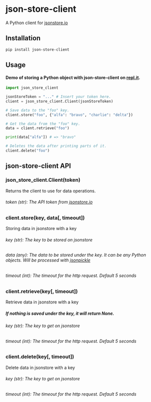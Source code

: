 # json-store-client
A Python client for [jsonstore.io](https://www.jsonstore.io/)

## Installation
```bash
pip install json-store-client
```

## Usage

#### Demo of storing a Python object with json-store-client on [repl.it](https://repl.it/@leon332157/json-store-client-demo).

```python
import json_store_client

jsonStoreToken = "..." # Insert your token here.
client = json_store_client.Client(jsonStoreToken)

# Save data to the "foo" key.
client.store("foo", {"alfa": "bravo", "charlie": "delta"})

# Get the data from the "foo" key.
data = client.retrieve("foo")

print(data["alfa"]) # => "bravo"

# Deletes the data after printing parts of it.
client.delete("foo")
```

## json-store-client API

### json_store_client.Client(token)

Returns the client to use for data operations.

###### token (str): The API token from [jsonstore.io](https://www.jsonstore.io)


### client.store(key, data[, timeout])

Storing data in jsonstore with a key

###### key (str): The key to be stored on jsonstore
###### data (any): The data to be stored under the key. It can be any Python objects. Will be processed with [jsonpickle](https://github.com/jsonpickle/jsonpickle)
###### timeout (int): The timeout for the http request. Default 5 seconds


### client.retrieve(key[, timeout])

Retrieve data in jsonstore with a key

##### If nothing is saved under the key, it will return None.

###### key (str): The key to get on jsonstore
###### timeout (int): The timeout for the http request. Default 5 seconds


### client.delete(key[, timeout])

Delete data in jsonstore with a key

###### key (str): The key to get on jsonstore
###### timeout (int): The timeout for the http request. Default 5 seconds

